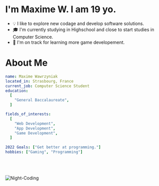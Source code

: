 



# I'm Maxime W. I am 19 yo. 

- 💡  I like to explore new codage and develop software solutions.
- 🎓  I'm currently studying in Highschool and close to start studies in Computer Science.
- 🌱  I'm on track for learning more game developement.

# About Me

```yaml 
name: Maxime Wawrzyniak
located_in: Strasbourg, France
current_job: Computer Science Student
education:
  [
    "General Baccalaureate",
  ]

fields_of_interests:
  [
    "Web Development",
    "App Development",
    "Game Development",
  ]
  
2022 Goals: ["Get better at programming."]
hobbies: ["Gaming", "Programming"]

```

<BR><BR><BR>
![Night-Coding](https://user-images.githubusercontent.com/86760026/124391379-abf2a600-dcf0-11eb-85d0-9f92e6a0e6bd.gif)


  
 

